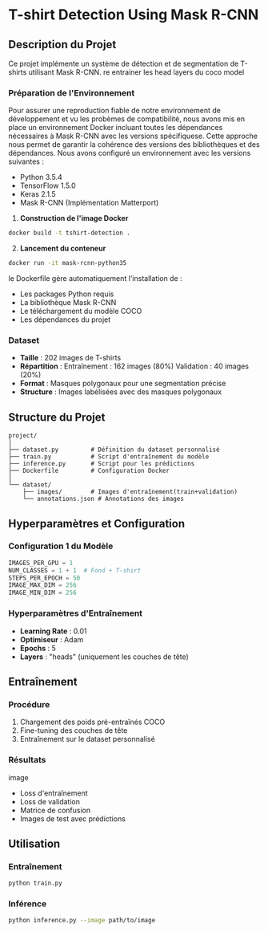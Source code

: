 # T-shirt Detection Using Mask R-CNN

## Description du Projet
Ce projet implémente un système de détection et de segmentation de T-shirts utilisant Mask R-CNN. 
re entrainer les head layers du coco model


### Préparation de l'Environnement

Pour assurer une reproduction fiable de notre environnement de développement et vu les probèmes de compatibilité, nous avons mis en place un environnement Docker incluant toutes les dépendances nécessaires à Mask R-CNN avec les versions spécifiquese. Cette approche nous permet de garantir la cohérence des versions des bibliothèques et des dépendances.
Nous avons configuré un environnement avec les versions suivantes :

- Python 3.5.4
- TensorFlow 1.5.0
- Keras 2.1.5
- Mask R-CNN (Implémentation Matterport)

1. **Construction de l'image Docker**
```bash
docker build -t tshirt-detection .
```

2. **Lancement du conteneur**
```bash
docker run -it mask-rcnn-python35
```

le Dockerfile gère automatiquement l'installation de :
- Les packages Python requis
- La bibliothèque Mask R-CNN
- Le téléchargement du modèle COCO
- Les dépendances du projet

### Dataset
- **Taille** : 202 images de T-shirts
- **Répartition** :
   Entraînement : 162 images (80%)
   Validation : 40 images (20%)
- **Format** : Masques polygonaux pour une segmentation précise 
- **Structure** : Images labélisées avec des masques polygonaux

## Structure du Projet
```
project/
│
├── dataset.py         # Définition du dataset personnalisé
├── train.py           # Script d'entraînement du modèle
├── inference.py       # Script pour les prédictions
├── Dockerfile         # Configuration Docker
│
└── dataset/
    ├── images/        # Images d'entraînement(train+validation)
    └── annotations.json # Annotations des images
```

## Hyperparamètres et Configuration

### Configuration 1 du Modèle
```python
IMAGES_PER_GPU = 1
NUM_CLASSES = 1 + 1  # Fond + T-shirt
STEPS_PER_EPOCH = 50
IMAGE_MAX_DIM = 256
IMAGE_MIN_DIM = 256
```

### Hyperparamètres d'Entraînement
- **Learning Rate** : 0.01
- **Optimiseur** : Adam
- **Epochs** : 5
- **Layers** : "heads" (uniquement les couches de tête)

## Entraînement

### Procédure
1. Chargement des poids pré-entraînés COCO
2. Fine-tuning des couches de tête
3. Entraînement sur le dataset personnalisé

### Résultats
  image
- Loss d'entraînement
- Loss de validation
- Matrice de confusion
- Images de test avec prédictions

## Utilisation

### Entraînement
```bash
python train.py
```

### Inférence
```bash
python inference.py --image path/to/image
```



